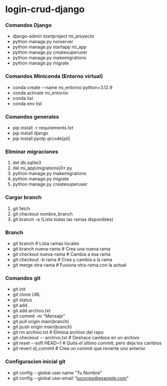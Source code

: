# login-crud-django

### Comandos Django
- django-admin startproject mi_proyecto
- python manage.py runserver
- python manage.py startapp mi_app
- python manage.py createsuperuser
- python manage.py makemigrations
- python manage.py migrate

### Comandos Miniconda (Entorno virtual)
- conda create --name mi_entorno python=3.12.9
- conda activate mi_entorno
- conda list
- conda env list

### Comandos generales
- pip install -r requirements.txt
- pip install django
- pip install pyotp qrcode[pil]

### Eliminar migraciones
1. del db.sqlite3
2. del mi_app\migrations\0*.py
3. python manage.py makemigrations
3. python manage.py migrate
5. python manage.py createsuperuser

### Cargar branch
1. git fetch
2. git checkout nombre_branch
3. git branch -a (Lista todas las ramas disponibles)

### Branch
- git branch                 # Lista ramas locales
- git branch nueva-rama      # Crea una nueva rama
- git checkout nueva-rama    # Cambia a esa rama
- git checkout -b rama       # Crea y cambia a la rama
- git merge otra-rama        # Fusiona otra-rama con la actual

### Comandos git
- git init
- git clone URL
- git status 
- git add .
- git add archivo.txt  
- git commit -m "Mensaje"
- git pull origin main(branch)
- git push origin main(branch)
- git rm archivo.txt               # Elimina archivo del repo
- git checkout -- archivo.txt      # Deshace cambios en un archivo
- git reset --soft HEAD~1          # Quita el último commit, pero deja los cambios
- git revert id_commit             # Crea un commit que revierte uno anterior

### Configuracion inicial git
- git config --global user.name "Tu Nombre"
- git config --global user.email "tucorreo@example.com"
